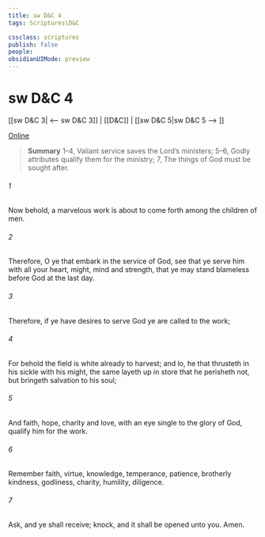 ```yaml
---
title: sw D&C 4
tags: Scriptures\D&C

cssclass: scriptures
publish: false
people:
obsidianUIMode: preview
---
```


# sw D&C 4
[[sw D&C 3| <-- sw D&C 3]] | [[D&C]] | [[sw D&C 5|sw D&C 5 --> ]]

[Online](https://churchofjesuschrist.org/study/scriptures/dc-testament/dc/4?lang=eng)

> __Summary__
1–4, Valiant service saves the Lord’s ministers; 5–6, Godly attributes qualify them for the ministry; 7, The things of God must be sought after.

###### 1 
Now behold, a marvelous work is about to come forth among the children of men.

###### 2 
Therefore, O ye that embark in the service of God, see that ye serve him with all your heart, might, mind and strength, that ye may stand blameless before God at the last day.

###### 3 
Therefore, if ye have desires to serve God ye are called to the work;

###### 4 
For behold the field is white already to harvest; and lo, he that thrusteth in his sickle with his might, the same layeth up in store that he perisheth not, but bringeth salvation to his soul;

###### 5 
And faith, hope, charity and love, with an eye single to the glory of God, qualify him for the work.

###### 6 
Remember faith, virtue, knowledge, temperance, patience, brotherly kindness, godliness, charity, humility, diligence.

###### 7 
Ask, and ye shall receive; knock, and it shall be opened unto you. Amen.

